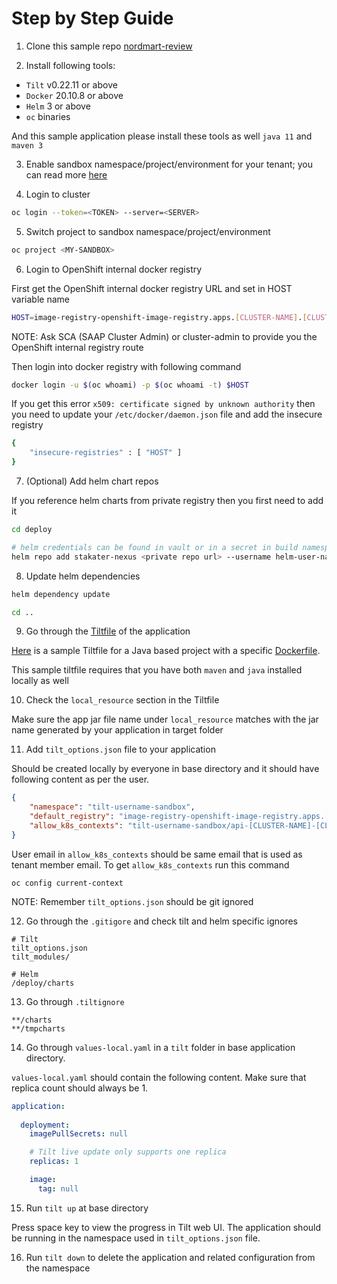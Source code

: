 # Step by Step Guide


1) Clone this sample repo [nordmart-review](https://github.com/stakater-lab/stakater-nordmart-review)

2) Install following tools:

- `Tilt` v0.22.11 or above
- `Docker` 20.10.8 or above
- `Helm` 3 or above
- `oc` binaries

And this sample application please install these tools as well `java 11` and `maven 3`

3) Enable sandbox namespace/project/environment for your tenant; you can read more [here](https://docs.cloud.stakater.com/content/sre/tenant-operator/customresources.html#_1-tenant)

4) Login to cluster

```bash
oc login --token=<TOKEN> --server=<SERVER>
```

5) Switch project to sandbox namespace/project/environment

```bash
oc project <MY-SANDBOX>
```

6) Login to OpenShift internal docker registry

First get the OpenShift internal docker registry URL and set in HOST variable name

```bash
HOST=image-registry-openshift-image-registry.apps.[CLUSTER-NAME].[CLUSTER-ID].kubeapp.cloud
```
NOTE: Ask SCA (SAAP Cluster Admin) or cluster-admin to provide you the OpenShift internal registry route

Then login into docker registry with following command

```bash
docker login -u $(oc whoami) -p $(oc whoami -t) $HOST
```

If you get this error `x509: certificate signed by unknown authority` then you need to update your `/etc/docker/daemon.json` file and add the insecure registry

```bash
{
    "insecure-registries" : [ "HOST" ]
}
```

7) (Optional) Add helm chart repos

If you reference helm charts from private registry then you first need to add it

```bash
cd deploy

# helm credentials can be found in vault or in a secret in build namespace
helm repo add stakater-nexus <private repo url> --username helm-user-name --password ********; 
```

8) Update helm dependencies

```bash
helm dependency update

cd ..
```

9) Go through the [Tiltfile](https://github.com/stakater-lab/stakater-nordmart-review/blob/main/Tiltfile) of the application 

[Here](./tiltfile-content.md) is a sample Tiltfile for a Java based project with a specific [Dockerfile](./dockerfile-content.md).

This sample tiltfile requires that you have both `maven` and `java` installed locally as well

10) Check the `local_resource` section in the Tiltfile

Make sure the app jar file name under `local_resource` matches with the jar name generated by your application in target folder
 
11) Add `tilt_options.json` file to your application

Should be created locally by everyone in base directory and it should have following content as per the user.

```json
{
    "namespace": "tilt-username-sandbox",
    "default_registry": "image-registry-openshift-image-registry.apps.[CLUSTER-NAME].[CLUSTER-ID].kubeapp.cloud/{}",
    "allow_k8s_contexts": "tilt-username-sandbox/api-[CLUSTER-NAME]-[CLUSTER-ID]-kubeapp-cloud:6443/user@email.com"
}
```

User email in `allow_k8s_contexts` should be same email that is used as tenant member email. To get `allow_k8s_contexts` run this command

```
oc config current-context
```

NOTE: Remember `tilt_options.json` should be git ignored

12) Go through the `.gitigore` and check tilt and helm specific ignores

```
# Tilt
tilt_options.json
tilt_modules/

# Helm
/deploy/charts
```

13) Go through `.tiltignore`

```
**/charts
**/tmpcharts
```

14) Go through `values-local.yaml` in a `tilt` folder in base application directory. 

`values-local.yaml` should contain the following content. Make sure that replica count should always be 1.

```yaml
application:
    
  deployment:
    imagePullSecrets: null

    # Tilt live update only supports one replica
    replicas: 1

    image:
      tag: null
```

15) Run `tilt up` at base directory 

Press space key to view the progress in Tilt web UI. The application should be running in the namespace used in `tilt_options.json` file.

16) Run `tilt down` to delete the application and related configuration from the namespace
